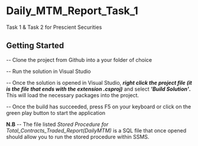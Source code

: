 # Daily_MTM_Report_Task_1

Task 1 & Task 2 for Prescient Securities

## Getting Started

-- Clone the project from Github into a your folder of choice

-- Run the solution in Visual Studio

-- Once the solution is opened in Visual Studio, **_right click the project file (it is the file that ends with the extension .csproj)_** and select **_'Build Solution'_.**
   This will load the necessary packages into the project.

-- Once the build has succeeded, press F5 on your keyboard or click on the green play button to start the application

**N.B**
-- The file listed _Stored Procedure for Total_Contracts_Traded_Report(DailyMTM)_ is a SQL file that once opened should allow you to run the stored procedure within SSMS.
